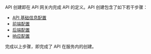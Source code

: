 API 创建即在 API 网关内完成 API 的定义。API 创建包含了如下若干步骤：
* [API 基础信息配置](http://tcecqpoc.fsphere.cn/document/product/628/11796)
* [前端配置](http://tcecqpoc.fsphere.cn/document/product/628/11797)
* [后端配置](http://tcecqpoc.fsphere.cn/document/product/628/11798)
* [响应配置](http://tcecqpoc.fsphere.cn/document/product/628/11804)

完成以上步骤，即完成了 API 在服务内的创建。